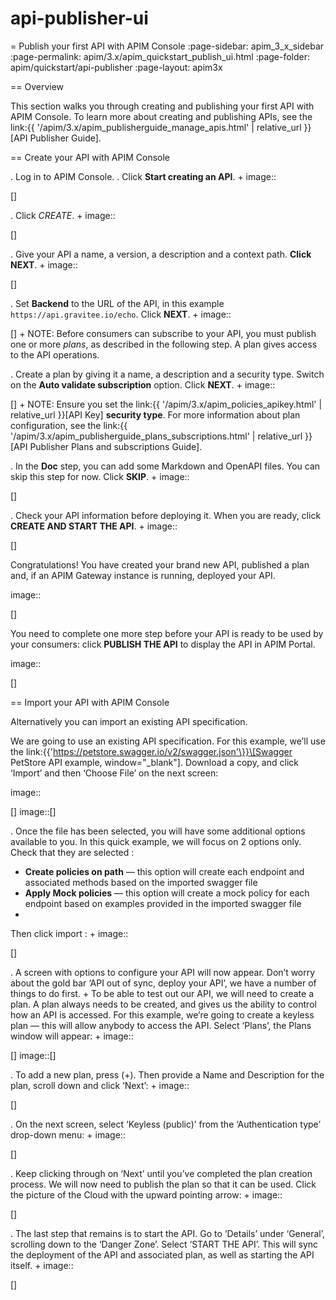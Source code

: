 # api-publisher-ui

\= Publish your first API with APIM Console :page-sidebar: apim\_3\_x\_sidebar :page-permalink: apim/3.x/apim\_quickstart\_publish\_ui.html :page-folder: apim/quickstart/api-publisher :page-layout: apim3x

\== Overview

This section walks you through creating and publishing your first API with APIM Console. To learn more about creating and publishing APIs, see the link:\{{ '/apim/3.x/apim\_publisherguide\_manage\_apis.html' | relative\_url \}}\[API Publisher Guide].

\== Create your API with APIM Console

. Log in to APIM Console. . Click **Start creating an API**. + image::

\[]

. Click _CREATE_. + image::

\[]

. Give your API a name, a version, a description and a context path. **Click NEXT**. + image::

\[]

. Set **Backend** to the URL of the API, in this example `https://api.gravitee.io/echo`. Click **NEXT**. + image::

\[] + NOTE: Before consumers can subscribe to your API, you must publish one or more _plans_, as described in the following step. A plan gives access to the API operations.

. Create a plan by giving it a name, a description and a security type. Switch on the **Auto validate subscription** option. Click **NEXT**. + image::

\[] + NOTE: Ensure you set the link:\{{ '/apim/3.x/apim\_policies\_apikey.html' | relative\_url \}}\[API Key] **security type**. For more information about plan configuration, see the link:\{{ '/apim/3.x/apim\_publisherguide\_plans\_subscriptions.html' | relative\_url \}}\[API Publisher Plans and subscriptions Guide].

. In the **Doc** step, you can add some Markdown and OpenAPI files. You can skip this step for now. Click **SKIP**. + image::

\[]

. Check your API information before deploying it. When you are ready, click **CREATE AND START THE API**. + image::

\[]

Congratulations! You have created your brand new API, published a plan and, if an APIM Gateway instance is running, deployed your API.

image::

\[]

You need to complete one more step before your API is ready to be used by your consumers: click **PUBLISH THE API** to display the API in APIM Portal.

image::

\[]

\== Import your API with APIM Console

Alternatively you can import an existing API specification.

We are going to use an existing API specification. For this example, we’ll use the link:\{{'https://petstore.swagger.io/v2/swagger.json'\}}\[Swagger PetStore API example, window="\_blank"]. Download a copy, and click ‘Import’ and then ‘Choose File’ on the next screen:

image::

\[] image::\[]

. Once the file has been selected, you will have some additional options available to you. In this quick example, we will focus on 2 options only. Check that they are selected :

* **Create policies on path** — this option will create each endpoint and associated methods based on the imported swagger file
* **Apply Mock policies** — this option will create a mock policy for each endpoint based on examples provided in the imported swagger file
*

Then click import : + image::

\[]

. A screen with options to configure your API will now appear. Don’t worry about the gold bar ‘API out of sync, deploy your API’, we have a number of things to do first. + To be able to test out our API, we will need to create a plan. A plan always needs to be created, and gives us the ability to control how an API is accessed. For this example, we’re going to create a keyless plan — this will allow anybody to access the API. Select ‘Plans’, the Plans window will appear: + image::

\[] image::\[]

. To add a new plan, press (+). Then provide a Name and Description for the plan, scroll down and click ‘Next’: + image::

\[]

. On the next screen, select ‘Keyless (public)’ from the ‘Authentication type’ drop-down menu: + image::

\[]

. Keep clicking through on ‘Next’ until you’ve completed the plan creation process. We will now need to publish the plan so that it can be used. Click the picture of the Cloud with the upward pointing arrow: + image::

\[]

. The last step that remains is to start the API. Go to ‘Details’ under ‘General’, scrolling down to the ‘Danger Zone’. Select ‘START THE API’. This will sync the deployment of the API and associated plan, as well as starting the API itself. + image::

\[]
